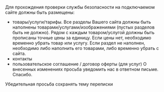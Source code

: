 Для прохождения проверки службы безопасности на подключаемом сайте должны быть размещены:
- товары/услуги/тарифы. Все разделы Вашего сайта должны быть наполнены товарами/услугами/изображениями (пустых разделов быть не должно). 
Рядом с каждым товаром/услугой должны быть прописаны точные цены за единицу. Если цены нет, необходимо временно убрать товар или услугу.
Если раздел не наполнен, необходимо либо наполнить его товарами, либо временно убрать с сайта.
- контакты 
- пользовательское соглашение / договор оферты (для услуг)
О внесенных изменениях просьба уведомить нас в ответном письме.
Спасибо.

Убедительная просьба сохранять тему переписки